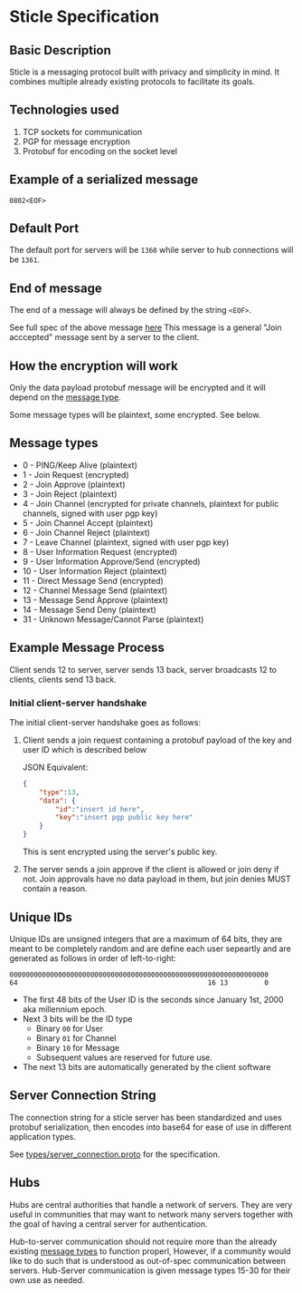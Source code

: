 # Sticle Specification

## Basic Description

Sticle is a messaging protocol built with privacy and simplicity in mind. It
combines multiple already existing protocols to facilitate its goals.

## Technologies used

1. TCP sockets for communication
2. PGP for message encryption
3. Protobuf for encoding on the socket level

## Example of a serialized message

```hex
0802<EOF>
```

## Default Port

The default port for servers will be `1360` while server to hub connections
will be `1361`.

## End of message

The end of a message will always be defined by the string `<EOF>`.

See full spec of the above message [here](./types/message.proto)
This message is a general "Join acccepted" message sent by a server to the
client.

## How the encryption will work

Only the data payload protobuf message will be encrypted and it will depend on the [message type](#message-types).

Some message types will be plaintext, some encrypted. See below.

## Message types

- 0 - PING/Keep Alive (plaintext)
- 1 - Join Request (encrypted)
- 2 - Join Approve (plaintext)
- 3 - Join Reject (plaintext)
- 4 - Join Channel (encrypted for private channels, plaintext for
public channels, signed with user pgp key)
- 5 - Join Channel Accept (plaintext)
- 6 - Join Channel Reject (plaintext)
- 7 - Leave Channel (plaintext, signed with user pgp key)
- 8 - User Information Request (encrypted)
- 9 - User Information Approve/Send (encrypted)
- 10 - User Information Reject (plaintext)
- 11 - Direct Message Send (encrypted)
- 12 - Channel Message Send (plaintext)
- 13 - Message Send Approve (plaintext)
- 14 - Message Send Deny (plaintext)
- 31 - Unknown Message/Cannot Parse (plaintext)

## Example Message Process

Client sends 12 to server, server sends 13 back, server broadcasts 12 to
clients, clients send 13 back.
### Initial client-server handshake

The initial client-server handshake goes as follows:

1. Client sends a join request containing a protobuf payload of the key and
user ID which is described below

    JSON Equivalent:

    ```json
    { 
        "type":13, 
        "data": {
            "id":"insert id here",
            "key":"insert pgp public key here"
        }
    }
    ```

    This is sent encrypted using the server's public key.

2. The server sends a join approve if the client is allowed or join deny if not.
Join approvals have no data payload in them, but join denies MUST contain a reason.

## Unique IDs

Unique IDs are unsigned integers that are a maximum of 64 bits, they are meant
to be completely random
and are define each user sepeartly and are generated as follows in order of
left-to-right:

```binary
0000000000000000000000000000000000000000000000000000000000000000
64                                               16 13         0
```

- The first 48 bits of the User ID is the seconds since January 1st, 2000
aka millennium epoch.
- Next 3 bits will be the ID type
  - Binary `00` for User
  - Binary `01` for Channel
  - Binary `10` for Message
  - Subsequent values are reserved for future use.
- The next 13 bits are automatically generated by the client software

## Server Connection String

The connection string for a sticle server has been standardized and uses
protobuf serialization, then encodes into base64 for ease of use in different
application types.

See [types/server_connection.proto](./types/server_connection.proto) for the
specification.

## Hubs

Hubs are central authorities that handle a network of servers. They are
very useful in communities that may want to network many servers
together with the goal of having a central server for authentication.

Hub-to-server communication should not require more than the already
existing [message types](#message-types) to function properl, However,
if a community would like to do such that is understood as out-of-spec
communication between servers. Hub-Server communication is given
message types 15-30 for their own use as needed.
